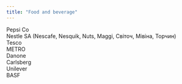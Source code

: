 ```yaml
---
title: "Food and beverage"
---
```


Pepsi Co  
Nestle SA (Nescafe, Nesquik, Nuts, Maggi, Світоч, Мівіна, Торчин)  
Tesco  
METRO  
Danone  
Carlsberg  
Unilever  
BASF  
